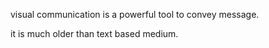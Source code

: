 visual communication is a powerful tool to convey message.

it is much older than text based medium.